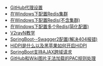 - [GitHub代理设置](https://yukmingyu.github.io/notes/#/dos/GitHub代理设置.md)
- [在Windows下配置Redis集群](https://yukmingyu.github.io/notes/#/dos/在Windows下配置Redis集群.md)
- [在Windows下配置Redis(不含集群)](https://yukmingyu.github.io/notes/#/dos/在Windows下配置Redis(不含集群).md)
- [在Windows下配置多个Redis(简化配置)](https://yukmingyu.github.io/notes/#/dos/在Windows下配置多个Redis(简化配置).md)
- [V2rayN教学](https://yukmingyu.github.io/notes/#/dos/V2rayN教学.md)
- [SpringBoot--Swagger2配置(解决404报错)](https://yukmingyu.github.io/notes/#/dos/SpringBoot--Swagger2配置(解决404报错))
- [HiDPI是什么以及黑苹果如何开启HiDPI](https://yukmingyu.github.io/notes/#/dos/HiDPI是什么以及黑苹果如何开启HiDPI.md)
- [SpringBoot支持AJAX跨域请求](https://yukmingyu.github.io/notes/#/dos/SpringBoot支持AJAX跨域请求.md)
- [GitHub和Wiki图片无法加载的PAC规则处理](https://yukmingyu.github.io/notes/#/dos/GitHub和Wiki图片无法加载的PAC规则处理.md)

